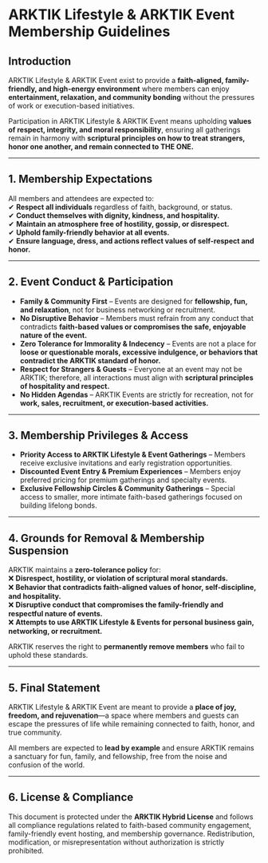 # ARKTIK Lifestyle & ARKTIK Event Membership Guidelines  

## **Introduction**  
ARKTIK Lifestyle & ARKTIK Event exist to provide a **faith-aligned, family-friendly, and high-energy environment** where members can enjoy **entertainment, relaxation, and community bonding** without the pressures of work or execution-based initiatives.  

Participation in ARKTIK Lifestyle & ARKTIK Event means upholding **values of respect, integrity, and moral responsibility**, ensuring all gatherings remain in harmony with **scriptural principles on how to treat strangers, honor one another, and remain connected to THE ONE.**  

---  

## **1. Membership Expectations**  

All members and attendees are expected to:  
✔ **Respect all individuals** regardless of faith, background, or status.  
✔ **Conduct themselves with dignity, kindness, and hospitality.**  
✔ **Maintain an atmosphere free of hostility, gossip, or disrespect.**  
✔ **Uphold family-friendly behavior at all events.**  
✔ **Ensure language, dress, and actions reflect values of self-respect and honor.**  

---  

## **2. Event Conduct & Participation**  

- **Family & Community First** – Events are designed for **fellowship, fun, and relaxation**, not for business networking or recruitment.  
- **No Disruptive Behavior** – Members must refrain from any conduct that contradicts **faith-based values or compromises the safe, enjoyable nature of the event.**  
- **Zero Tolerance for Immorality & Indecency** – Events are not a place for **loose or questionable morals, excessive indulgence, or behaviors that contradict the ARKTIK standard of honor.**  
- **Respect for Strangers & Guests** – Everyone at an event may not be ARKTIK; therefore, all interactions must align with **scriptural principles of hospitality and respect.**  
- **No Hidden Agendas** – ARKTIK Events are strictly for recreation, not for **work, sales, recruitment, or execution-based activities.**  

---  

## **3. Membership Privileges & Access**  

- **Priority Access to ARKTIK Lifestyle & Event Gatherings** – Members receive exclusive invitations and early registration opportunities.  
- **Discounted Event Entry & Premium Experiences** – Members enjoy preferred pricing for premium gatherings and specialty events.  
- **Exclusive Fellowship Circles & Community Gatherings** – Special access to smaller, more intimate faith-based gatherings focused on building lifelong bonds.  

---  

## **4. Grounds for Removal & Membership Suspension**  

ARKTIK maintains a **zero-tolerance policy** for:  
❌ **Disrespect, hostility, or violation of scriptural moral standards.**  
❌ **Behavior that contradicts faith-aligned values of honor, self-discipline, and hospitality.**  
❌ **Disruptive conduct that compromises the family-friendly and respectful nature of events.**  
❌ **Attempts to use ARKTIK Lifestyle & Events for personal business gain, networking, or recruitment.**  

ARKTIK reserves the right to **permanently remove members** who fail to uphold these standards.  

---  

## **5. Final Statement**  

ARKTIK Lifestyle & ARKTIK Event are meant to provide a **place of joy, freedom, and rejuvenation**—a space where members and guests can escape the pressures of life while remaining connected to faith, honor, and true community.  

All members are expected to **lead by example** and ensure ARKTIK remains a sanctuary for fun, family, and fellowship, free from the noise and confusion of the world.  

---  

## **6. License & Compliance**  

This document is protected under the **ARKTIK Hybrid License** and follows all compliance regulations related to faith-based community engagement, family-friendly event hosting, and membership governance. Redistribution, modification, or misrepresentation without authorization is strictly prohibited.  

